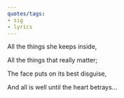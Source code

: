 ```yaml
---
quotes/tags:
- sig
- lyrics
---
```




 All the things she keeps inside,

 All the things that really matter;

 The face puts on its best disguise,

 And all is well until the heart betrays...